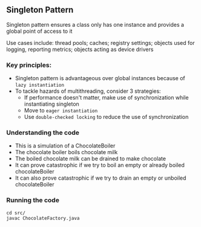 ## Singleton Pattern

Singleton pattern ensures a class only has one instance and provides a global point of access to it

Use cases include: thread pools; caches; registry settings; objects used for logging, reporting metrics; objects acting as device drivers

### Key principles:

- Singleton pattern is advantageous over global instances because of `lazy instantiation`
- To tackle hazards of multithreading, consider 3 strategies:
  - If performance doesn't matter, make use of synchronization while instantiating singleton
  - Move to `eager instantiation`
  - Use `double-checked locking` to reduce the use of synchronization


### Understanding the code

- This is a simulation of a ChocolateBoiler
- The chocolate boiler boils chocolate milk
- The boiled chocolate milk can be drained to make chocolate
- It can prove catastrophic if we try to boil an empty or already boiled chocolateBoiler
- It can also prove catastrophic if we try to drain an empty or unboiled chocolateBoiler

### Running the code

```
cd src/
javac ChocolateFactory.java


```
